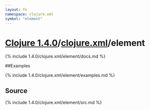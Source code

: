```yaml
---
layout: fn
namespace: clojure.xml
symbol: "element"
---
```


# [Clojure 1.4.0](../../)/[clojure.xml](../)/element

{% include 1.4.0/clojure.xml/element/docs.md %}

##Examples

{% include 1.4.0/clojure.xml/element/examples.md %}
## Source
{% include 1.4.0/clojure.xml/element/src.md %}


